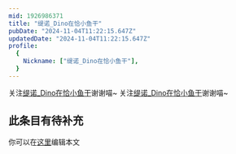 ```yaml
---
mid: 1926986371
title: "缇诺_Dino在恰小鱼干"
pubDate: "2024-11-04T11:22:15.647Z"
updatedDate: "2024-11-04T11:22:15.647Z"
profile:
  {
    Nickname: ["缇诺_Dino在恰小鱼干"],
  }
---
```


关注[缇诺_Dino在恰小鱼干](https://space.bilibili.com/1926986371)谢谢喵~ 关注[缇诺_Dino在恰小鱼干](https://space.bilibili.com/1926986371)谢谢喵~

## 此条目有待补充
你可以在[这里](https://github.com/Yuhanawa/VTuber.ICU-Content/edit/master/v/缇诺_Dino在恰小鱼干/index.md)编辑本文
